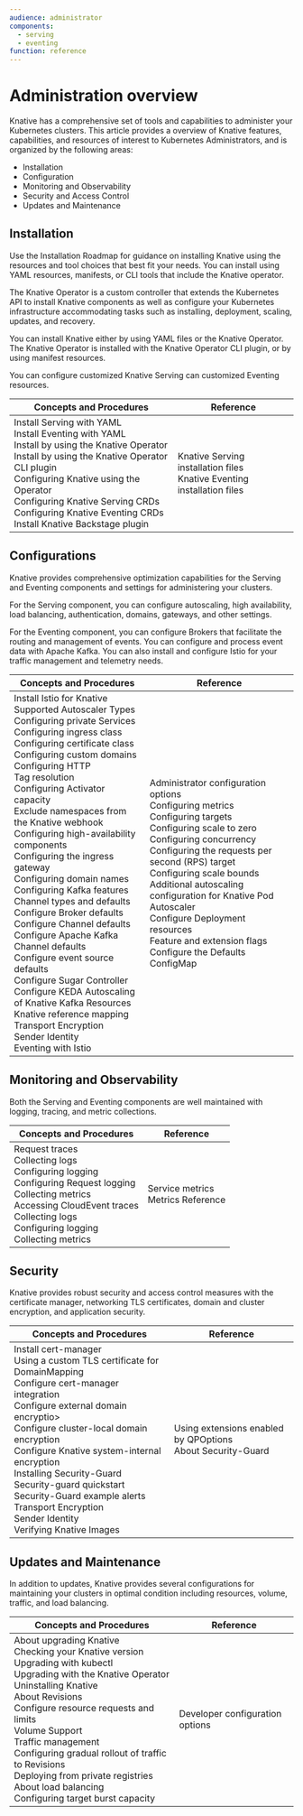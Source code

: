 ```yaml
---
audience: administrator
components:
  - serving
  - eventing
function: reference
---
```

# Administration overview

Knative has a comprehensive set of tools and capabilities to administer your Kubernetes clusters. This article provides a overview of Knative features, capabilities, and resources of interest to Kubernetes Administrators, and is organized by the following areas:

- Installation
- Configuration
- Monitoring and Observability
- Security and Access Control
- Updates and Maintenance

## Installation

Use the Installation Roadmap for guidance on installing Knative using the resources and tool choices that best fit your needs. You can install using YAML resources, manifests, or CLI tools that include the Knative operator.

The Knative Operator is a custom controller that extends the Kubernetes API to install Knative components as well as configure your Kubernetes infrastructure accommodating tasks such as installing, deployment, scaling, updates, and recovery.

You can install Knative either by using YAML files or the Knative Operator. The Knative Operator is installed with the Knative Operator CLI plugin, or by using manifest resources.

You can configure customized Knative Serving can customized Eventing resources.

| Concepts and Procedures | Reference |
| --- | --- |
| Install Serving with YAML<br>Install Eventing with YAML<br>Install by using the Knative Operator<br>Install by using the Knative Operator CLI plugin<br>Configuring Knative using the Operator<br>Configuring Knative Serving CRDs<br>Configuring Knative Eventing CRDs<br>Install Knative Backstage plugin<br> | Knative Serving installation files<br>Knative Eventing installation files |

## Configurations

Knative provides comprehensive optimization capabilities for the Serving and Eventing components and settings for administering your clusters.

For the Serving component, you can configure autoscaling, high availability, load balancing, authentication, domains, gateways, and other settings.

For the Eventing component, you can configure Brokers that facilitate the routing and management of events. You can configure and process event data with Apache Kafka. You can also install and configure Istio for your traffic management and telemetry needs.

| Concepts and Procedures | Reference |
| --- | --- |
| Install Istio for Knative<br>Supported Autoscaler Types<br>Configuring private Services<br>Configuring ingress class<br>Configuring certificate class<br>Configuring custom domains<br>Configuring HTTP<br>Tag resolution<br>Configuring Activator capacity<br>Exclude namespaces from the Knative webhook<br>Configuring high-availability components<br>Configuring the ingress gateway<br>Configuring domain names<br>Configuring Kafka features<br>Channel types and defaults<br>Configure Broker defaults<br>Configure Channel defaults<br>Configure Apache Kafka Channel defaults<br>Configure event source defaults<br>Configure Sugar Controller<br>Configure KEDA Autoscaling of Knative Kafka Resources<br>Knative reference mapping<br>Transport Encryption<br>Sender Identity<br>Eventing with Istio| Administrator configuration options<br>Configuring metrics<br>Configuring targets<br>Configuring scale to zero<br>Configuring concurrency<br>Configuring the requests per second (RPS) target<br>Configuring scale bounds<br>Additional autoscaling configuration for Knative Pod Autoscaler<br>Configure Deployment resources<br>Feature and extension flags<br>Configure the Defaults ConfigMap |

## Monitoring and Observability

Both the Serving and Eventing components are well maintained with logging, tracing, and metric collections.

| Concepts and Procedures | Reference |
| --- | --- |
| Request traces<br>Collecting logs<br>Configuring logging<br>Configuring Request logging<br>Collecting metrics<br>Accessing CloudEvent traces<br>Collecting logs<br>Configuring logging<br>Collecting metrics | Service metrics<br>Metrics Reference |

## Security

Knative provides robust security and access control measures with the certificate manager, networking TLS certificates, domain and cluster encryption, and application security.

| Concepts and Procedures | Reference |
| --- | --- |
| Install cert-manager <br>Using a custom TLS certificate for DomainMapping<br>Configure cert-manager integration<br>Configure external domain encryptio><br>Configure cluster-local domain encryption<br>Configure Knative system-internal encryption<br>Installing Security-Guard<br>Security-guard quickstart<br>Security-Guard example alerts<br>Transport Encryption<br>Sender Identity<br>Verifying Knative Images | Using extensions enabled by QPOptions<br>About Security-Guard<br> |

## Updates and Maintenance

In addition to updates, Knative provides several configurations for maintaining your clusters in optimal condition including resources, volume, traffic, and load balancing.

| Concepts and Procedures | Reference |
| --- | --- |
| About upgrading Knative<br>Checking your Knative version<br>Upgrading with kubectl<br>Upgrading with the Knative Operator<br>Uninstalling Knative<br>About Revisions<br>Configure resource requests and limits<br>Volume Support<br>Traffic management<br>Configuring gradual rollout of traffic to Revisions<br>Deploying from private registries<br>About load balancing<br>Configuring target burst capacity | Developer configuration options |

